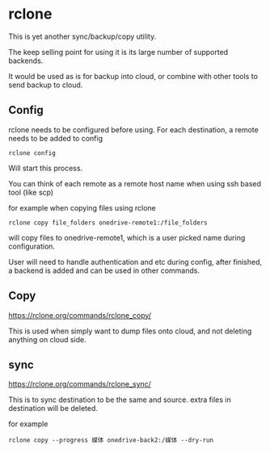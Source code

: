 # rclone 

This is yet another sync/backup/copy utility.

The keep selling point for using it is its large number of supported backends.

It would be used as is for backup into cloud, or combine with other tools to send backup to cloud.



## Config

rclone needs to be configured before using. For each destination, a remote needs to be added to config 


```
rclone config
```

Will start this process. 

You can think of each remote as a remote host name when using ssh based tool (like scp)

for example when copying files using rclone 

```
rclone copy file_folders onedrive-remote1:/file_folders
```

will copy files to onedrive-remote1, which is a user picked name during configuration.

User will need to handle authentication and etc during config, after finished, a backend is added and can be used in other commands.

## Copy 

https://rclone.org/commands/rclone_copy/

This is used when simply want to dump files onto cloud, and not deleting anything on cloud side. 

## sync 

https://rclone.org/commands/rclone_sync/

This is to sync destination to be the same and source. extra files in destination will be deleted.

for example

```
rclone copy --progress 媒体 onedrive-back2:/媒体 --dry-run
```
